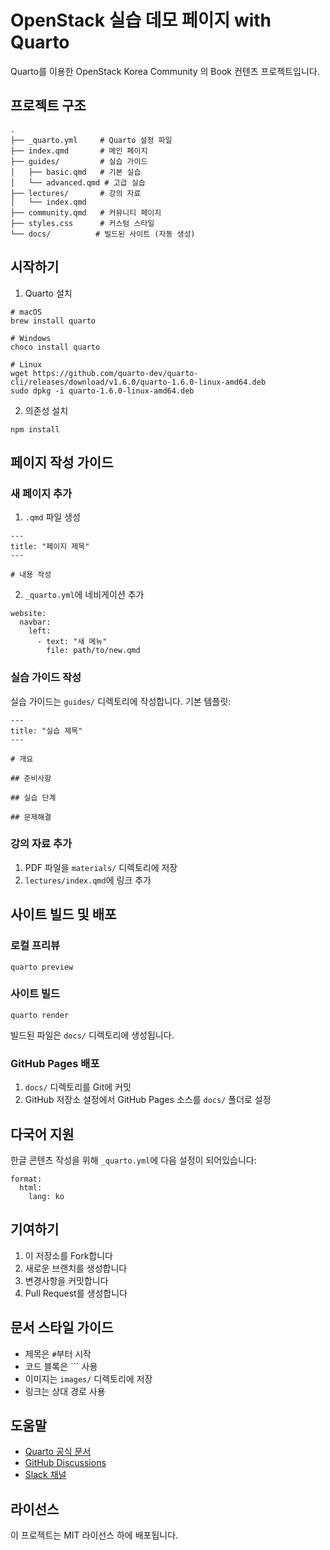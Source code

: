 # OpenStack 실습 데모 페이지 with Quarto

Quarto를 이용한 OpenStack Korea Community 의 Book 컨텐츠 프로젝트입니다.

## 프로젝트 구조

```
.
├── _quarto.yml     # Quarto 설정 파일
├── index.qmd       # 메인 페이지
├── guides/         # 실습 가이드
│   ├── basic.qmd   # 기본 실습
│   └── advanced.qmd # 고급 실습
├── lectures/       # 강의 자료
│   └── index.qmd
├── community.qmd   # 커뮤니티 페이지
├── styles.css      # 커스텀 스타일
└── docs/          # 빌드된 사이트 (자동 생성)
```

## 시작하기

1. Quarto 설치

```
# macOS
brew install quarto

# Windows
choco install quarto

# Linux
wget https://github.com/quarto-dev/quarto-cli/releases/download/v1.6.0/quarto-1.6.0-linux-amd64.deb
sudo dpkg -i quarto-1.6.0-linux-amd64.deb
```

2. 의존성 설치

```
npm install
```

## 페이지 작성 가이드

### 새 페이지 추가

1. `.qmd` 파일 생성

```
---
title: "페이지 제목"
---

# 내용 작성
```

2. `_quarto.yml`에 네비게이션 추가

```
website:
  navbar:
    left:
      - text: "새 메뉴"
        file: path/to/new.qmd
```

### 실습 가이드 작성

실습 가이드는 `guides/` 디렉토리에 작성합니다. 기본 템플릿:

```
---
title: "실습 제목"
---

# 개요

## 준비사항

## 실습 단계

## 문제해결
```

### 강의 자료 추가

1. PDF 파일을 `materials/` 디렉토리에 저장
2. `lectures/index.qmd`에 링크 추가

## 사이트 빌드 및 배포

### 로컬 프리뷰

```
quarto preview
```

### 사이트 빌드

```
quarto render
```

빌드된 파일은 `docs/` 디렉토리에 생성됩니다.

### GitHub Pages 배포

1. `docs/` 디렉토리를 Git에 커밋
2. GitHub 저장소 설정에서 GitHub Pages 소스를 `docs/` 폴더로 설정

## 다국어 지원

한글 콘텐츠 작성을 위해 `_quarto.yml`에 다음 설정이 되어있습니다:

```
format:
  html:
    lang: ko
```

## 기여하기

1. 이 저장소를 Fork합니다
2. 새로운 브랜치를 생성합니다
3. 변경사항을 커밋합니다
4. Pull Request를 생성합니다

## 문서 스타일 가이드

- 제목은 `#`부터 시작
- 코드 블록은 ``` 사용
- 이미지는 `images/` 디렉토리에 저장
- 링크는 상대 경로 사용

## 도움말

- [Quarto 공식 문서](https://quarto.org/docs/guide/)
- [GitHub Discussions](https://github.com/openstack-kr/community-site/discussions)
- [Slack 채널](https://openstack-kr.slack.com)

## 라이선스

이 프로젝트는 MIT 라이선스 하에 배포됩니다.